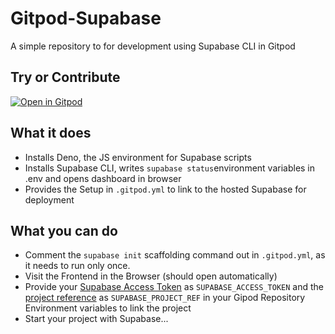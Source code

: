 # Gitpod-Supabase
A simple repository to for development using Supabase CLI in Gitpod

## Try or Contribute
[![Open in Gitpod](https://gitpod.io/button/open-in-gitpod.svg)](https://gitpod.io#https://github.com/Eetezadi/Gitpod-Supabase)

## What it does
* Installs Deno, the JS environment for Supabase scripts
* Installs Supabase CLI, writes `supabase status`environment variables in .env and opens dashboard in browser
* Provides the Setup in `.gitpod.yml` to link to the hosted Supabase for deployment

## What you can do
* Comment the `supabase init` scaffolding command out in `.gitpod.yml`, as it needs to run only once.
* Visit the Frontend in the Browser (should open automatically)
* Provide your [Supabase Access Token](https://supabase.com/dashboard/account/tokens) as `SUPABASE_ACCESS_TOKEN` and the [project reference](https://supabase.com/dashboard/projects) as `SUPABASE_PROJECT_REF` in your Gipod Repository Environment variables to link the project
* Start your project with Supabase...
